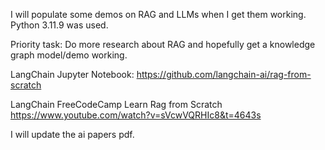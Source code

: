 I will populate some demos on RAG and LLMs when I get them working.
  Python 3.11.9 was used.

Priority task: Do more research about RAG and hopefully get a knowledge graph model/demo working.

LangChain Jupyter Notebook: https://github.com/langchain-ai/rag-from-scratch

LangChain FreeCodeCamp Learn Rag from Scratch https://www.youtube.com/watch?v=sVcwVQRHIc8&t=4643s

I will update the ai papers pdf.
